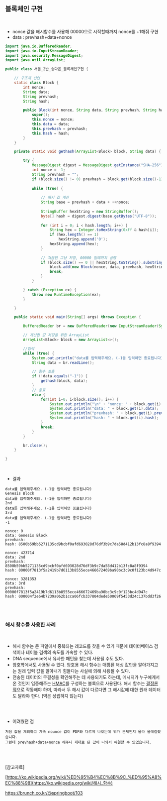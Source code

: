 <h2>블록체인 구현</h2>

<br/>

* nonce 값을 해시함수를 사용해 00000으로 시작할때까지 nonce를 +1해줘 구현
* data : prevhash+data+nonce 

```java
import java.io.BufferedReader;
import java.io.InputStreamReader;
import java.security.MessageDigest;
import java.util.ArrayList;

public class 서울_2반_송다은_블록체인구현 {

	// 구조체 선언
	static class Block {
		int nonce;
		String data;
		String prevhash;
		String hash;

		public Block(int nonce, String data, String prevhash, String hash) {
			super();
			this.nonce = nonce;
			this.data = data;
			this.prevhash = prevhash;
			this.hash = hash;
		}
	}

	private static void gethash(ArrayList<Block> block, String data) {

		try {
			MessageDigest digest = MessageDigest.getInstance("SHA-256");
			int nonce = -1;
			String prevhash = "";
			if (block.size() != 0) prevhash = block.get(block.size()-1).hash;
			
			while (true) {
				
				// 해시 값 계산
				String base = prevhash + data + ++nonce;
					
				StringBuffer hexString = new StringBuffer();
				byte[] hash = digest.digest(base.getBytes("UTF-8"));
				
				for (int i = 0; i < hash.length; i++) {
					String hex = Integer.toHexString(0xff & hash[i]);
					if (hex.length() == 1)
						hexString.append('0');
					hexString.append(hex);
				}
				
				// 처음엔 그냥 저장, 00000 일때까지 실행
				if (block.size() == 0 || hexString.toString().substring(0,5).equals("00000")) {
					block.add(new Block(nonce, data, prevhash, hexString.toString()));
					break;
				}
			}

		} catch (Exception ex) {
			throw new RuntimeException(ex);
		}

	}

	public static void main(String[] args) throws Exception {

		BufferedReader br = new BufferedReader(new InputStreamReader(System.in));

		// 계산한 값 저장을 위한 ArrayList
		ArrayList<Block> block = new ArrayList<>();

		//입력
		while (true) {
			System.out.println("data를 입력해주세요. (-1을 입력하면 종료됩니다)");
			String data = br.readLine();

			// 함수 호출
			if (!data.equals("-1")) {
				gethash(block, data);
			}
			// 종료
			else {
				for(int i=0; i<block.size(); i++) {
					System.out.println("\n" + "nonce: " + block.get(i).nonce);
					System.out.println("data: " + block.get(i).data);
					System.out.println("prevhash: " + block.get(i).prevhash);
					System.out.println("hash: " + block.get(i).hash);
				}
				break;
			}
		}

		br.close();
	}

}
```

<br/>

* 결과

```
data를 입력해주세요. (-1을 입력하면 종료됩니다)
Genesis Block
data를 입력해주세요. (-1을 입력하면 종료됩니다)
2nd
data를 입력해주세요. (-1을 입력하면 종료됩니다)
3rd
data를 입력해주세요. (-1을 입력하면 종료됩니다)
-1

nonce: 0
data: Genesis Block
prevhash: 
hash: 8500b59bb5271135cd9bcbf0afd693028d76df3b9c7da58d412b13fc8a8f9394

nonce: 423714
data: 2nd
prevhash: 8500b59bb5271135cd9bcbf0afd693028d76df3b9c7da58d412b13fc8a8f9394
hash: 00000f7813f5a2419b7d6113b8555ece466672469ba90bc3c9c0f123bc4d947c

nonce: 3281353
data: 3rd
prevhash: 00000f7813f5a2419b7d6113b8555ece466672469ba90bc3c9c0f123bc4d947c
hash: 000004f2e64b7239a062b1cca06fcb337804dede50069f5453d24c137bdd3f26
```

<br/>

<br/>

<h3>해시 함수를 사용한 사례</h3>

<br/>

* 해시 함수는 큰 파일에서 중복되는 레코드를 찾을 수 있기 때문에 데이터베이스 검색이나 테이블 검색의 속도를 가속할 수 있다.
* DNA sequence에서 유사한 패턴을 찾는데 사용될 수도 있다. 
* 암호학에서도 사용될 수 있다. 암호용 해시 함수는 매핑된 해싱 값만을 알아가지고는 원래 입력 값을 알아내기 힘들다는 사실에 의해 사용될 수 있다.
* 전송된 데이터의 무결성을 확인해주는 데 사용되기도 하는데, 메시지가 누구에게서 온 것인지 입증해주는 [HMAC](https://ko.wikipedia.org/w/index.php?title=Hash-based_message_authentication_code&action=edit&redlink=1)를 구성하는 블록으로 사용된다. 해시 함수는 [결정론적](https://ko.wikipedia.org/wiki/결정론적_알고리즘)으로 작동해야 하며, 따라서 두 해시 값이 다르다면 그 해시값에 대한 원래 데이터도 달라야 한다. (역은 성립하지 않는다) 

<br/>

<br/>

* 어려웠던 점

```
처음 값을 제외하고 계속 nounce 값이 PDF와 다르게 나오는데 뭐가 문제인지 몰라 올래걸렸습니다.
그런데 prevhash+data+nonce 해주니 제대로 된 값이 나와서 해결할 수 있었습니다.
```

<br/>

<br/>

[참고자료] 

[https://ko.wikipedia.org/wiki/%ED%95%B4%EC%8B%9C_%ED%95%A8%EC%88%98](https://ko.wikipedia.org/wiki/해시_함수) 

https://brunch.co.kr/@springboot/103